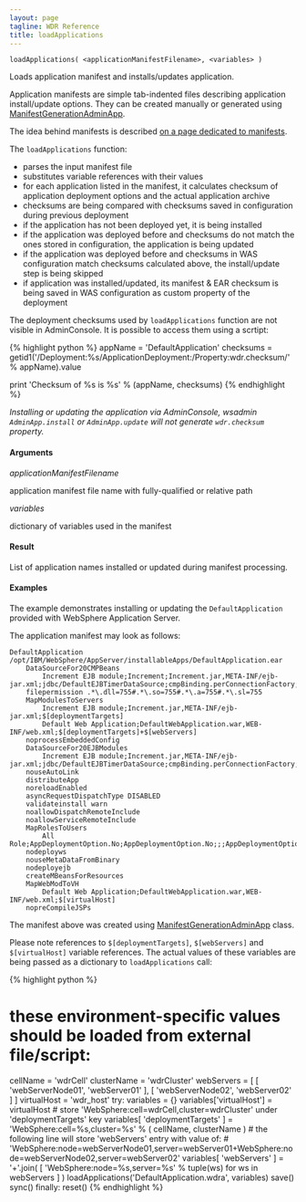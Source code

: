 ```yaml
---
layout: page
tagline: WDR Reference
title: loadApplications
---
```


    loadApplications( <applicationManifestFilename>, <variables> )

Loads application manifest and installs/updates application.

Application manifests are simple tab-indented files describing application install/update options. They can be created manually or generated
using [ManifestGenerationAdminApp](wdr.tools.ManifestGenerationAdminApp.class.html).

The idea behind manifests is described [on a page dedicated to manifests](../manifests.html).

The ``loadApplications`` function:

* parses the input manifest file
* substitutes variable references with their values
* for each application listed in the manifest, it calculates checksum of application deployment options and the actual application archive
* checksums are being compared with checksums saved in configuration during previous deployment
* if the application has not been deployed yet, it is being installed
* if the application was deployed before and checksums do not match the ones stored in configuration, the application is being updated
* if the application was deployed before and checksums in WAS configuration match checksums calculated above, the install/update step is being skipped
* if application was installed/updated, its manifest & EAR checksum is being saved in WAS configuration as custom property of the deployment

The deployment checksums used by ``loadApplications`` function are not visible in AdminConsole. It is possible to access them using a scrtipt:

{% highlight python %}
appName = 'DefaultApplication'
checksums = getid1('/Deployment:%s/ApplicationDeployment:/Property:wdr.checksum/' % appName).value

print 'Checksum of %s is %s' % (appName, checksums)
{% endhighlight %}

_Installing or updating the application via AdminConsole, wsadmin ``AdminApp.install`` or ``AdminApp.update`` will not generate ``wdr.checksum`` property._

#### Arguments

_applicationManifestFilename_

application manifest file name with fully-qualified or relative path

_variables_

dictionary of variables used in the manifest

#### Result

List of application names installed or updated during manifest processing.

#### Examples

The example demonstrates installing or updating the ``DefaultApplication`` provided with WebSphere Application Server.

The application manifest may look as follows:

    DefaultApplication /opt/IBM/WebSphere/AppServer/installableApps/DefaultApplication.ear
    	DataSourceFor20CMPBeans
    		Increment EJB module;Increment;Increment.jar,META-INF/ejb-jar.xml;jdbc/DefaultEJBTimerDataSource;cmpBinding.perConnectionFactory;;
    	filepermission .*\.dll=755#.*\.so=755#.*\.a=755#.*\.sl=755
    	MapModulesToServers
    		Increment EJB module;Increment.jar,META-INF/ejb-jar.xml;$[deploymentTargets]
    		Default Web Application;DefaultWebApplication.war,WEB-INF/web.xml;$[deploymentTargets]+$[webServers]
    	noprocessEmbeddedConfig 
    	DataSourceFor20EJBModules
    		Increment EJB module;Increment.jar,META-INF/ejb-jar.xml;jdbc/DefaultEJBTimerDataSource;cmpBinding.perConnectionFactory;;;
    	nouseAutoLink 
    	distributeApp 
    	noreloadEnabled 
    	asyncRequestDispatchType DISABLED
    	validateinstall warn
    	noallowDispatchRemoteInclude 
    	noallowServiceRemoteInclude 
    	MapRolesToUsers
    		All Role;AppDeploymentOption.No;AppDeploymentOption.No;;;AppDeploymentOption.Yes;;
    	nodeployws 
    	nouseMetaDataFromBinary 
    	nodeployejb 
    	createMBeansForResources 
    	MapWebModToVH
    		Default Web Application;DefaultWebApplication.war,WEB-INF/web.xml;$[virtualHost]
    	nopreCompileJSPs 

The manifest above was created using [ManifestGenerationAdminApp](wdr.tools.ManifestGenerationAdminApp.class.html) class.

Please note references to ``$[deploymentTargets]``, ``$[webServers]`` and ``$[virtualHost]`` variable references.
The actual values of these variables are being passed as a dictionary to ``loadApplications`` call:

{% highlight python %}
# these environment-specific values should be loaded from external file/script:
cellName = 'wdrCell'
clusterName = 'wdrCluster'
webServers = [ [ 'webServerNode01', 'webServer01' ], [ 'webServerNode02', 'webServer02' ] ]
virtualHost = 'wdr_host'
try:
    variables = {}
    variables['virtualHost'] = virtualHost
    # store 'WebSphere:cell=wdrCell,cluster=wdrCluster' under 'deploymentTargets' key
    variables[ 'deploymentTargets' ] = 'WebSphere:cell=%s,cluster=%s' % ( cellName, clusterName )
    # the following line will store 'webServers' entry with value of:
    # 'WebSphere:node=webServerNode01,server=webServer01+WebSphere:node=webServerNode02,server=webServer02'
    variables[ 'webServers' ] = '+'.join( [ 'WebSphere:node=%s,server=%s' % tuple(ws) for ws in webServers ] )
    loadApplications('DefaultApplication.wdra', variables)
    save()
    sync()
finally:
    reset()
{% endhighlight %}
